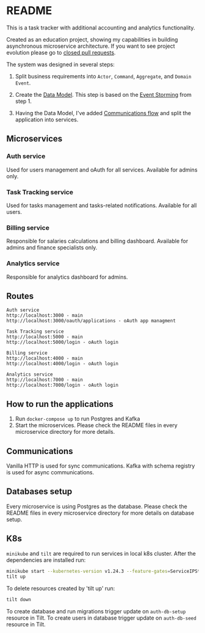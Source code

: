# README

This is a task tracker with additional accounting and analytics functionality.

Created as an education project, showing my capabilities in building asynchronous microservice architecture.
If you want to see project evolution please go to [closed pull requests](https://github.com/yaorlov/task_tracker/pulls?q=is%3Apr+is%3Aclosed).

The system was designed in several steps:
1. Split business requirements into `Actor`, `Command`, `Aggregate`, and `Domain Event`.

2. Create the [Data Model](https://miro.com/app/board/o9J_lQoNpNI=/). This step is based on the [Event Storming](https://docs.google.com/spreadsheets/d/1ptdPEHeSkVTRmEae9KwsrnE5ED-u1bK0OwC79hWoOTg/edit?usp=sharing) from step 1.

3. Having the Data Model, I've added [Communications flow](https://miro.com/app/board/o9J_lQoaHbE=/) and split the application into services.

## Microservices

### Auth service
Used for users management and oAuth for all services. Available for admins only.

### Task Tracking service
Used for tasks management and tasks-related notifications. Available for all users.

### Billing service
Responsible for salaries calculations and billing dashboard. Available for admins and finance specialists only.

### Analytics service
Responsible for analytics dashboard for admins.

## Routes

```
Auth service
http://localhost:3000 - main
http://localhost:3000/oauth/applications - oAuth app managment

Task Tracking service
http://localhost:5000 - main
http://localhost:5000/login - oAuth login

Billing service
http://localhost:4000 - main
http://localhost:4000/login - oAuth login

Analytics service
http://localhost:7000 - main
http://localhost:7000/login - oAuth login
```

## How to run the applications

1. Run `docker-compose up` to run Postgres and Kafka
2. Start the microservices. Please check the README files in every microservice directory for more details.

## Communications

Vanilla HTTP is used for sync communications. Kafka with schema registry is used for async communications.
## Databases setup

Every microservice is using Postgres as the database. Please check the README files in every microservice directory for more details on database setup.

## K8s
`minikube` and `tilt` are required to run services in local k8s cluster. After the dependencies are installed run:
```bash
minikube start --kubernetes-version v1.24.3 --feature-gates=ServiceIPStaticSubrange=true
tilt up
```
To delete resources created by 'tilt up' run:
```bash
tilt down
```
To create database and run migrations trigger update on `auth-db-setup` resource in Tilt.
To create users in database trigger update on `auth-db-seed` resource in Tilt.

